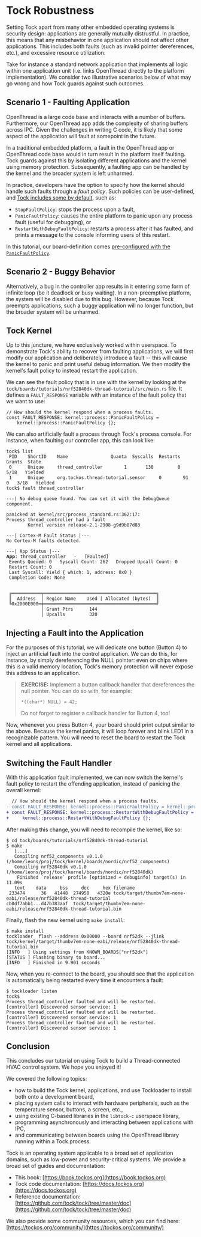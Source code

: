 # Tock Robustness

Setting Tock apart from many other embedded operating systems is security
design: applications are generally mutually distrustful. In practice, this means
that any misbehavior in one application should not affect other applications.
This includes both faults (such as invalid pointer dereferences, etc.), and
excessive resource utilization.

Take for instance a standard network application that implements all logic
within one application unit (i.e. links OpenThread directly to the platform
implementation). We consider two illustrative scenarios below of what may go
wrong and how Tock guards against such outcomes.

## Scenario 1 - Faulting Application

OpenThread is a large code base and interacts with a number of buffers.
Furthermore, our OpenThread app adds the complexity of sharing buffers across
IPC. Given the challenges in writing C code, it is likely that some aspect of
the application will fault at somepoint in the future.

In a traditional embedded platform, a fault in the OpenThread app or OpenThread
code base would in turn result in the platform itself faulting. Tock guards
against this by isolating different applications and the kernel using memory
protection. Subsequently, a faulting app can be handled by the kernel and the
broader system is left unharmed.

In practice, developers have the option to specify how the kernel should handle
such faults through a _fault policy_. Such policies can be user-defined, and
[Tock includes some by default](https://docs.tockos.org/kernel/?search=kernel%3A%3Aprocess%3A%3AFaultPolicy),
such as:

- `StopFaultPolicy`: stops the process upon a fault,
- `PanicFaultPolicy`: causes the entire platform to panic upon any process fault
  (useful for debugging), or
- `RestartWithDebugFaultPolicy`: restarts a process after it has faulted, and
  prints a message to the console informing users of this restart.

In this tutorial, our board-definition comes
[pre-configured with the `PanicFaultPolicy`](https://github.com/tock/tock/tree/master/boards/tutorials/nrf52840dk-thread-tutorial).

## Scenario 2 - Buggy Behavior

Alternatively, a bug in the controller app results in it entering some form of
infinite loop (be it deadlock or busy waiting). In a non-preemptive platform,
the system will be disabled due to this bug. However, because Tock preempts
applications, such a buggy application will no longer function, but the broader
system will be unharmed.

## Tock Kernel

Up to this juncture, we have exclusively worked within userspace. To demonstrate
Tock's ability to recover from faulting applications, we will first modify our
application and deliberately introduce a fault -- this will cause the kernel to
panic and print useful debug information. We then modify the kernel's fault
policy to instead restart the application.

We can see the fault policy that is in use with the kernel by looking at the
`tock/boards/tutorials/nrf52840dk-thread-tutorial/src/main.rs` file. It defines
a `FAULT_RESPONSE` variable with an instance of the fault policy that we want to
use:

```
// How should the kernel respond when a process faults.
const FAULT_RESPONSE: kernel::process::PanicFaultPolicy =
    kernel::process::PanicFaultPolicy {};
```

We can also artificially fault a process through Tock's process console. For
instance, when faulting our controller app, this can look like:

```
tock$ list
 PID    ShortID    Name                Quanta  Syscalls  Restarts  Grants  State
 0      Unique     thread_controller        1       130         0   5/18   Yielded
 1      Unique     org.tockos.thread-tutorial.sensor     0        91         0   3/18   Yielded
tock$ fault thread_controller

---| No debug queue found. You can set it with the DebugQueue component.

panicked at kernel/src/process_standard.rs:362:17:
Process thread_controller had a fault
        Kernel version release-2.1-2908-g9d9b87d83

---| Cortex-M Fault Status |---
No Cortex-M faults detected.

---| App Status |---
𝐀𝐩𝐩: thread_controller   -   [Faulted]
 Events Queued: 0   Syscall Count: 262   Dropped Upcall Count: 0
 Restart Count: 0
 Last Syscall: Yield { which: 1, address: 0x0 }
 Completion Code: None


 ╔═══════════╤══════════════════════════════════════════╗
 ║  Address  │ Region Name    Used | Allocated (bytes)  ║
 ╚0x2000E000═╪══════════════════════════════════════════╝
             │ Grant Ptrs      144
             │ Upcalls         320
```

## Injecting a Fault into the Application

For the purposes of this tutorial, we will dedicate one button (Button 4) to
inject an artificial fault into the control application. We can do this, for
instance, by simply dereferencing the NULL pointer: even on chips where this is
a valid memory location, Tock's memory protection will never expose this address
to an application.

> **EXERCISE:** Implement a button callback handler that dereferences the null
> pointer. You can do so with, for example:
>
> ```
> *((char*) NULL) = 42;
> ```
>
> Do not forget to register a callback handler for Button 4, too!

Now, whenever you press Button 4, your board should print output similar to the
above. Because the kernel panics, it will loop forever and blink LED1 in a
recognizable pattern. You will need to reset the board to restart the Tock
kernel and all applications.

## Switching the Fault Handler

With this application fault implemented, we can now switch the kernel's fault
policy to restart the offending application, instead of panicing the overall
kernel:

```diff
  // How should the kernel respond when a process faults.
- const FAULT_RESPONSE: kernel::process::PanicFaultPolicy = kernel::process::PanicFaultPolicy {};
+ const FAULT_RESPONSE: kernel::process::RestartWithDebugFaultPolicy =
+     kernel::process::RestartWithDebugFaultPolicy {};
```

After making this change, you will need to recompile the kernel, like so:

```
$ cd tock/boards/tutorials/nrf52840dk-thread-tutorial
$ make
   [...]
   Compiling nrf52_components v0.1.0 (/home/leons/proj/tock/kernel/boards/nordic/nrf52_components)
   Compiling nrf52840dk v0.1.0 (/home/leons/proj/tock/kernel/boards/nordic/nrf52840dk)
    Finished `release` profile [optimized + debuginfo] target(s) in 11.09s
   text    data     bss     dec     hex filename
 233474      36   41448  274958   4320e tock/target/thumbv7em-none-eabi/release/nrf52840dk-thread-tutorial
cb0df7abb1...d47b383aaf  tock/target/thumbv7em-none-eabi/release/nrf52840dk-thread-tutorial.bin
```

Finally, flash the new kernel using `make install`:

```
$ make install
tockloader  flash --address 0x00000 --board nrf52dk --jlink tock/kernel/target/thumbv7em-none-eabi/release/nrf52840dk-thread-tutorial.bin
[INFO   ] Using settings from KNOWN_BOARDS["nrf52dk"]
[STATUS ] Flashing binary to board...
[INFO   ] Finished in 9.901 seconds
```

Now, when you re-connect to the board, you should see that the application is
automatically being restarted every time it encounters a fault:

```
$ tockloader listen
tock$
Process thread_controller faulted and will be restarted.
[controller] Discovered sensor service: 1
Process thread_controller faulted and will be restarted.
[controller] Discovered sensor service: 1
Process thread_controller faulted and will be restarted.
[controller] Discovered sensor service: 1
```

## Conclusion

This concludes our tutorial on using Tock to build a Thread-connected HVAC
control system. We hope you enjoyed it!

We covered the following topics:

- how to build the Tock kernel, applications, and use Tockloader to install both
  onto a development board,
- placing system calls to interact with hardware peripherals, such as the
  temperature sensor, buttons, a screen, etc.,
- using existing C-based libraries in the `libtock-c` userspace library,
- programming asynchronously and interacting between applications with IPC,
- and communicating between boards using the OpenThread library running within a
  Tock process.

Tock is an operating system applicable to a broad set of application domains,
such as low-power and security-critical systems. We provide a broad set of
guides and documentation:

- This book: [https://book.tockos.org](https://book.tockos.org)
- Tock code documentation: [https://docs.tockos.org](https://docs.tockos.org)
- Reference documentation:
  [https://github.com/tock/tock/tree/master/doc](https://github.com/tock/tock/tree/master/doc)

We also provide some community resources, which you can find here:
[https://tockos.org/community/](https://tockos.org/community/)

